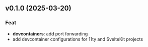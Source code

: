 ## v0.1.0 (2025-03-20)

### Feat

- **devcontainers**: add port forwarding
- add devcontainer configurations for 11ty and SvelteKit projects
